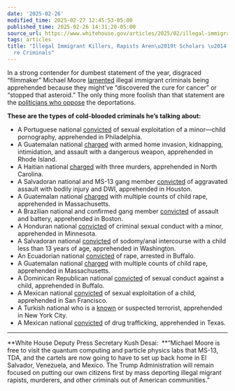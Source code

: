```yaml
---
date: '2025-02-26'
modified_time: 2025-02-27 12:45:53-05:00
published_time: 2025-02-26 14:31:20-05:00
source_url: https://www.whitehouse.gov/articles/2025/02/illegal-immigrant-killers-rapists-arent-scholars-theyre-criminals/
tags: articles
title: "Illegal Immigrant Killers, Rapists Aren\u2019t Scholars \u2014 They\u2019\
  re Criminals"
---
```

 
In a strong contender for dumbest statement of the year, disgraced
“filmmaker” Michael Moore
[lamented](https://nypost.com/2025/02/25/media/michael-moore-says-deported-migrants-could-have-cured-cancer/)
illegal immigrant criminals being apprehended because they might’ve
“discovered the cure for cancer” or “stopped that asteroid.” The only
thing more foolish than that statement are the [politicians who
oppose](https://www.whitehouse.gov/articles/2025/02/sick-politicians-want-killers-rapists-roaming-our-streets/)
the deportations.

**These are the types of cold-blooded criminals he’s talking about:**

-   A Portuguese national
    [convicted](https://x.com/RapidResponse47/status/1894754621718954244)
    of sexual exploitation of a minor—child pornography, apprehended in
    Philadelphia.
-   A Guatemalan national
    [charged](https://www.ice.gov/news/releases/ice-boston-arrests-illegal-guatemalan-alien-charged-armed-home-invasion-kidnapping)
    with armed home invasion, kidnapping, intimidation, and assault with
    a dangerous weapon, apprehended in Rhode Island.
-   A Haitian national
    [charged](https://www.ice.gov/news/releases/ice-assists-fayetteville-police-department-arrest-alien-charged-3-murders)
    with three murders, apprehended in North Carolina.
-   A Salvadoran national and MS-13 gang member
    [convicted](https://x.com/HSIHouston/status/1889474475114070060) of
    aggravated assault with bodily injury and DWI, apprehended in
    Houston.
-   A Guatemalan national
    [charged](https://www.foxnews.com/us/ice-arrests-illegal-guatemalan-migrant-man-facing-multiple-child-rape-charges-massachusetts?msockid=39cef04a7cdd669717c4e5c87d6467b6)
    with multiple counts of child rape, apprehended in Massachusetts.
-   A Brazilian national and confirmed gang member
    [convicted](https://x.com/ICEgov/status/1894751848231272751) of
    assault and battery, apprehended in Boston.
-   A Honduran national
    [convicted](https://www.fox9.com/news/st-paul-ice-agents-arrest-3-child-sex-predators-immigration-roundup)
    of criminal sexual conduct with a minor, apprehended in Minnesota.
-   A Salvadoran national
    [convicted](https://x.com/RapidResponse47/status/1894751527748657168)
    of sodomy/anal intercourse with a child less than 13 years of age,
    apprehended in Washington.
-   An Ecuadorian national
    [convicted](https://www.foxnews.com/politics/trumps-ice-nabs-child-sex-offenders-among-530-illegal-immigrants-caught-single-day#:~:text=Official%20stats%20show%20that%20as%20of%206%20p.m.%20ET%20on%20Thursday%2C%20there%20were%20373%20criminal%20arrests%20and%20165%20non%2Dcriminal%20arrests%20for%20the%20day.%20That%20includes%20more%20than%201%2C000%20removals%20or%20repatriations.%20The%20agency%20also%20arrested%2016%20gang%20members%2C%20including%20four%20belonging%20to%20the%20bloodthirsty%20Tren%20de%20Aragua.)
    of rape, arrested in Buffalo.
-   A Guatemalan national
    [charged](https://www.foxnews.com/us/ice-arrests-illegal-guatemalan-migrant-man-facing-multiple-child-rape-charges-massachusetts?msockid=39cef04a7cdd669717c4e5c87d6467b6)
    with multiple counts of child rape, apprehended in Massachusetts.
-   A Dominican Republican national
    [convicted](According%20to%20ICE%20records,%20the%20arrests%20included%20one%20in%20Buffalo,%20New%20York%20of%20an%20Ecuadorian%20national%20convicted%20of%20rape.%20Also%20in%20Buffalo,%20agents%20arrested%20Pedro%20Julio%20Mejia,%20a%20national%20from%20the%20Dominican%20Republic%20convicted%20of%20sexual%20conduct%20against%20a%20child.)
    of sexual conduct against a child, apprehended in Buffalo.
-   A Mexican national
    [convicted](https://www.foxnews.com/politics/trumps-ice-nabs-child-sex-offenders-among-530-illegal-immigrants-caught-single-day#:~:text=Meanwhile%2C%20in%20San%20Francisco%2C%20agents%20arrested%20Ariel%20Rene%20Romice%2DPatino%2C%20a%20Mexican%20who%20was%20convicted%20of%20sexual%20exploitation%20of%20a%20child%20and%20sentenced%20to%2062%20months%20in%20prison.)
    of sexual exploitation of a child, apprehended in San Francisco.
-   A Turkish national who is a
    [known](https://www.foxnews.com/politics/trumps-ice-nabs-child-sex-offenders-among-530-illegal-immigrants-caught-single-day#:~:text=In%20New%20York%2C%20agents%20arrested%20Turkish%20national%20Gokhan%20Adriguzel%2C%20who%20is%20a%20known%20or%20suspected%20terrorist%2C%20officials%20say.)
    or suspected terrorist, apprehended in New York City.
-   A Mexican national
    [convicted](https://www.ice.gov/news/releases/ice-rio-grande-valley-federal-partner-investigation-results-sentencing-illegal-alien)
    of drug trafficking, apprehended in Texas.

------------------------------------------------------------------------

**White House Deputy Press Secretary Kush Desai:  **“Michael Moore is
free to visit the quantum computing and particle physics labs that
MS-13, TDA, and the cartels are now going to have to set up back home in
El Salvador, Venezuela, and Mexico. The Trump Administration will remain
focused on putting our own citizens first by mass deporting illegal
migrant rapists, murderers, and other criminals out of American
communities.”
